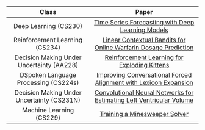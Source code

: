 |Class|Paper|
|:---:|:---:|
|Deep Learning (CS230) | [Time Series Forecasting with Deep Learning Models](cs230_final_report.pdf)|
|Reinforcement Learning (CS234) | [Linear Contextual Bandits for Online Warfarin Dosage Prediction](cs234_final_report.pdf)|
|Decision Making Under Uncertainty (AA228) | [Reinforcement Learning for Exploding Kittens](aa228_final_report.pdf)|
|DSpoken Language Processing (CS224s) | [Improving Conversational Forced Alignment with Lexicon Expansion](cs224s_final_report.pdf)|
|Decision Making Under Uncertainty (CS231N) | [Convolutional Neural Networks for Estimating Left Ventricular Volume](cs231N_final_report.pdf)|
|Machine Learning (CS229) | [Training a Minesweeper Solver](cs229_final_report.pdf)|
